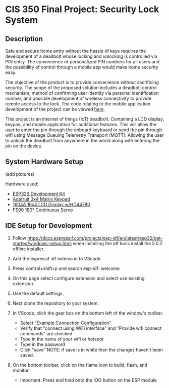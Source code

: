 # CIS 350 Final Project: Security Lock System

## Description
Safe and secure home entry without the hassle of keys requires the development of a deadbolt whose locking and unlocking is controlled via PIN entry. The convenience of personalized PIN numbers for all users and the possibility of control through a mobile app would make home security easy.

The objective of the product is to provide convenience without sacrificing security. The scope of the proposed solution includes a deadbolt control mechanism, method of confirming user identity via personal identification number, and possible development of wireless connectivity to provide remote access to the lock. The code relating to the mobile application development of the project can be viewed [here](https://github.com/CIS-350/lock_app).

This project is an internet of things (IoT) deadbolt. Containing a LCD display, keypad, and mobile application for additional features. This will allow the user to enter the pin through the onboard keyboard or send the pin through wifi using Message Queuing Telemetry Transport (MQTT). Allowing the user to unlock the deadbolt from anywhere in the world along with entering the pin on the device. 

## System Hardware Setup
(add pictures)

Hardware used:
- [ESP32S Development Kit](https://www.amazon.com/dp/B09J95SMG7?psc=1&ref=ppx_yo2ov_dt_b_product_details)
- [Adafruit 3x4 Matrix Keypad](https://www.amazon.com/dp/B00QSHPCO8?psc=1&ref=ppx_yo2ov_dt_b_product_details)
- [1604A 16x4 LCD Display w/HD44780](https://www.just4funelectronics.com/product-page/16x4-lcd-display)
- [FS90 180° Continuous Servo](https://www.just4funelectronics.com/product-page/fitech-fs90-120-degree-servo-motor)


## IDE Setup for Development
1. Follow https://docs.espressif.com/projects/esp-idf/en/latest/esp32/get-started/windows-setup.html when installing the idf tools install the 5.0.2 offline installer.

2. Add the espressif idf extension to VScode.

3. Press control+shift+p and search esp-idf: welcome

4. On this page select configure extension and select use existing extension.

5. Use the default settings.

6. Next clone the repository to your system.

7. In VScode, click the gear box on the bottom left of the window's toolbar.
    - Select "Example Connection Configuration"
    - Verify that "connect using WiFi interface" and "Provide wifi connect commands" are checked 
    - Type in the name of your wifi or hotspot 
    - Type in the password 
    - Click "save" NOTE: if save is in white then the changes haven't been saved. 
  
8. On the bottom toolbar, click on the flame icon to build, flash, and monitor.
    - Important: Press and hold onto the IOO button on the ESP module 
